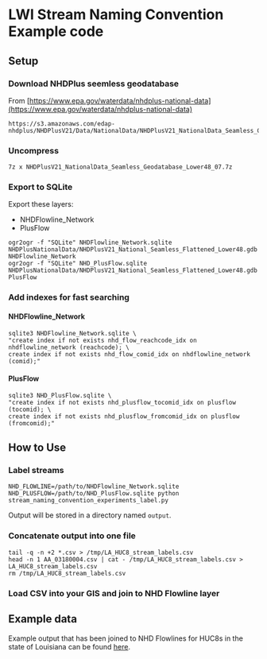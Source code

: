 # LWI Stream Naming Convention Example code

## Setup

### Download NHDPlus seemless geodatabase

From [https://www.epa.gov/waterdata/nhdplus-national-data](https://www.epa.gov/waterdata/nhdplus-national-data)

```
https://s3.amazonaws.com/edap-nhdplus/NHDPlusV21/Data/NationalData/NHDPlusV21_NationalData_Seamless_Geodatabase_Lower48_07.7z
```

### Uncompress

```
7z x NHDPlusV21_NationalData_Seamless_Geodatabase_Lower48_07.7z
```

### Export to SQLite

Export these layers:
* NHDFlowline_Network
* PlusFlow

```
ogr2ogr -f "SQLite" NHDFlowline_Network.sqlite NHDPlusNationalData/NHDPlusV21_National_Seamless_Flattened_Lower48.gdb NHDFlowline_Network
ogr2ogr -f "SQLite" NHD_PlusFlow.sqlite NHDPlusNationalData/NHDPlusV21_National_Seamless_Flattened_Lower48.gdb PlusFlow
```

### Add indexes for fast searching

#### NHDFlowline_Network

```
sqlite3 NHDFlowline_Network.sqlite \
"create index if not exists nhd_flow_reachcode_idx on nhdflowline_network (reachcode); \
create index if not exists nhd_flow_comid_idx on nhdflowline_network (comid);"
```

#### PlusFlow

```
sqlite3 NHD_PlusFlow.sqlite \
"create index if not exists nhd_plusflow_tocomid_idx on plusflow (tocomid); \
create index if not exists nhd_plusflow_fromcomid_idx on plusflow (fromcomid);"
```

## How to Use

### Label streams
```
NHD_FLOWLINE=/path/to/NHDFlowline_Network.sqlite NHD_PLUSFLOW=/path/to/NHD_PlusFlow.sqlite python stream_naming_convention_experiments_label.py
```
Output will be stored in a directory named `output`.

### Concatenate output into one file
```
tail -q -n +2 *.csv > /tmp/LA_HUC8_stream_labels.csv
head -n 1 AA_03180004.csv | cat - /tmp/LA_HUC8_stream_labels.csv > LA_HUC8_stream_labels.csv
rm /tmp/LA_HUC8_stream_labels.csv
```

### Load CSV into your GIS and join to NHD Flowline layer

## Example data

Example output that has been joined to NHD Flowlines for HUC8s in the state of Louisiana can be found [here](https://services9.arcgis.com/SfvtKAxCn62UWpRg/arcgis/rest/services/LWI_LabeledNHDStreams_2020_09_10/FeatureServer).
